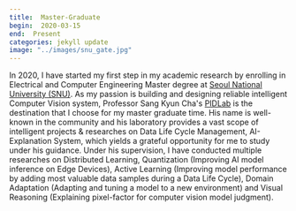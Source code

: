 ```yaml
---
title:  Master-Graduate
begin:  2020-03-15
end:  Present
categories: jekyll update
image: "../images/snu_gate.jpg"
---
```


In 2020, I have started my first step in my academic research by enrolling in Electrical and Computer Engineering Master degree at [Seoul National University (SNU)](https://www.topuniversities.com/universities/seoul-national-university). As my passion is building and designing reliable intelligent Computer Vision system, Professor Sang Kyun Cha's [PIDLab][pidl] is the destination that I choose for my master graduate time. His name is well-known in the community and his laboratory provides a vast scope of intelligent projects & researches on Data Life Cycle Management, AI-Explanation System, which yields a grateful opportunity for me to study under his guidance. Under his supervision, I have conducted multiple researches on Distributed Learning, Quantization (Improving AI model inference on Edge Devices), Active Learning (Improving model performance by adding most valuable data samples during a Data Life Cycle), Domain Adaptation (Adapting and tuning a model to a new environment) and Visual Reasoning (Explaining pixel-factor for computer vision model judgment).


[pidl]: https://sites.google.com/snu.ac.kr/a2i2/
